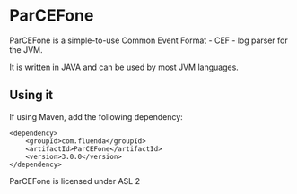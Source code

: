 <!--

 (C) Copyright 2016-2024 Fluenda.

 Licensed under the Apache License, Version 2.0 (the "License");
 you may not use this file except in compliance with the License.
 You may obtain a copy of the License at

     http://www.apache.org/licenses/LICENSE-2.0

 Unless required by applicable law or agreed to in writing, software
 distributed under the License is distributed on an "AS IS" BASIS,
 WITHOUT WARRANTIES OR CONDITIONS OF ANY KIND, either express or implied.
 See the License for the specific language governing permissions and
 limitations under the License.

-->

# ParCEFone

ParCEFone is a simple-to-use Common Event Format - CEF - log parser for the JVM.

It is written in JAVA and can be used by most JVM languages.

## Using it

If using Maven, add the following dependency:

```
<dependency>
    <groupId>com.fluenda</groupId>
    <artifactId>ParCEFone</artifactId>
    <version>3.0.0</version>
</dependency>
```

ParCEFone is licensed under ASL 2
